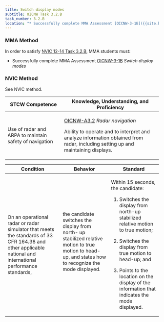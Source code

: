 ```yaml
---
title: Switch display modes
subtitle: OICNW Task 3.2.B 
task_number: 3.2.B
location: "* Successfully complete MMA Assessment [OICNW-3-1B]({{site.baseurl}}/assessments/Deck/OICNW-3-1B) *Switch display modes*" 
---
```



### MMA Method

In order to satisfy  [NVIC 12-14  Task  3.2.B]({{site.baseurl}}/assets/images/nvic-12-14.pdf), MMA students must:

* Successfully complete MMA Assessment [OICNW-3-1B]({{site.baseurl}}/assessments/Deck/OICNW-3-1B) *Switch display modes*


### NVIC Method

<a onclick="togglevisibility('nvic_methods')" >See NVIC method.</a>

<div id='nvic_methods' class='hide'>

<table>
<thead>
<tr>
<th class='forty'> STCW Competence </th>
<th class='sixty'> Knowledge, Understanding, and Proficiency </th>
</tr>
</thead>




<tbody>
<tr><td markdown='1'>

Use of radar and ARPA to maintain safety of navigation

</td><td markdown='1'>

[OICNW-A3.2](../../tables/21.html#OICNW-A3.2) *Radar navigation*

Ability to operate and to interpret and analyze information obtained from radar, including setting up and maintaining displays.

</td></tr>


</tbody>
</table>


<table>
<thead>
<tr><th class='twenty'>  Condition </th><th class='twenty'> Behavior </th><th  class='sixty'>Standard </th></tr>
</thead>
<tbody >



<tr><td markdown='1'>

On an operational radar or radar simulator that meets the standards of 33 CFR 164.38 and other applicable national and international performance standards,

</td><td markdown='1'>

the candidate switches the display from north- up stabilized relative motion to true motion to head-up, and states how to recognize the mode displayed.

<br>

<div class="tooltip">
<span class="tooltiptext">
</span>
</div>


</td><td markdown='1'>

Within 15 seconds, the candidate:

1. Switches the display from north-up stabilized relative motion to true motion;

2. Switches the display from true motion to head-up; and

3. Points to the location on the display of the information that indicates the mode displayed.

</td></tr>
</tbody>
</table>
</div>
